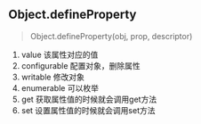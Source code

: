## Object.defineProperty
> Object.defineProperty(obj, prop, descriptor)

1. value  该属性对应的值
2. configurable  配置对象，删除属性
3. writable  修改对象
4. enumerable  可以枚举
5. get  获取属性值的时候就会调用get方法
6. set  设置属性值的时候就会调用set方法

